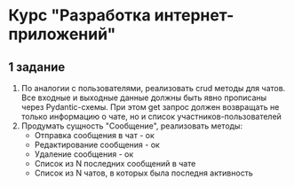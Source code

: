 # Курс "Разработка интернет-приложений"

## 1 задание

1. По аналогии с пользователями, реализовать crud методы для чатов. 
Все входные и выходные данные должны быть явно прописаны через Pydantic-схемы. При этом get запрос должен возвращать не только информацию о чате, но и список участников-пользователей
2. Продумать сущность "Сообщение", реализовать методы:
   - Отправка сообщения в чат - ок
   - Редактирование сообщения - ок
   - Удаление сообщения - ок
   - Список из N последних сообщений в чате
   - Список из N чатов, в которых была последня активность